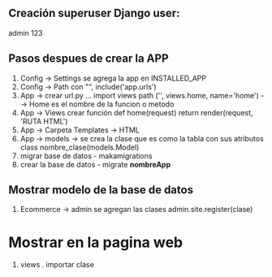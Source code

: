 ## Creación superuser Django user: 
admin 123


## Pasos despues de crear la APP
1. Config -> Settings se agrega la app en INSTALLED_APP
2. Config -> Path con "", include('app.urls')
3. App -> crear url.py  ... import views path ('', views.home, name='home')  --> Home es el nombre de la funcion o metodo
4. App -> Views  crear función  def home(request) return render(request, 'RUTA HTML')
5. App -> Carpeta Templates -> HTML
6. App -> models -> se crea la clase que es como la tabla con sus atributos class nombre_clase(models.Model)
7. migrar base de datos - makamigrations
8. crear la base de datos - migrate __nombreApp__

## Mostrar modelo de la base de datos
1. Ecommerce -> admin se agregan las clases admin.site.register(clase)

# Mostrar en la pagina web
1. views . importar clase

